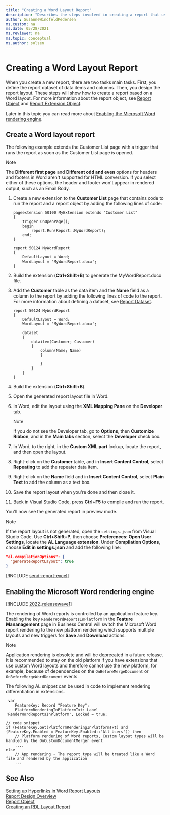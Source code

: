 ```yaml
---
title: "Creating a Word Layout Report"
description: "Describes the steps involved in creating a report that uses a Word layout."
author: SusanneWindfeldPedersen
ms.custom: na
ms.date: 05/28/2021
ms.reviewer: na
ms.topic: conceptual
ms.author: solsen
---
```


# Creating a Word Layout Report

When you create a new report, there are two tasks main tasks. First, you define the report dataset of data items and columns. Then, you design the report layout. These steps will show how to create a report based on a Word layout. For more information about the report object, see [Report Object](devenv-report-object.md) and [Report Extension Object](devenv-report-ext-object.md).

Later in this topic you can read more about [Enabling the Microsoft Word rendering engine](devenv-howto-report-layout.md#enabling-the-microsoft-word-rendering-engine).

## Create a Word layout report

The following example extends the Customer List page with a trigger that runs the report as soon as the Customer List page is opened.

> [!NOTE]
> The **Different first page** and **Different odd and even** options for headers and footers in Word aren't supported for HTML conversion. If you select either of these options, the header and footer won't appear in rendered output, such as an Email Body.

1. Create a new extension to the **Customer List** page that contains code to run the report and a report object by adding the following lines of code: 
 
    ```AL
    pageextension 50100 MyExtension extends "Customer List"
    {
        trigger OnOpenPage();
        begin
            report.Run(Report::MyWordReport);
        end;
    }

    report 50124 MyWordReport
    {
        DefaultLayout = Word;
        WordLayout = 'MyWordReport.docx';
    }
    ```
2. Build the extension (**Ctrl+Shift+B**) to generate the MyWordReport.docx file.
3. Add the **Customer** table as the data item and the **Name** field as a column to the report by adding the following lines of code to the report. For more information about defining a dataset, see [Report Dataset](devenv-report-dataset.md).  
    ```AL
    report 50124 MyWordReport
    {
        DefaultLayout = Word;
        WordLayout = 'MyWordReport.docx';
    
        dataset
        {
            dataitem(Customer; Customer)
            {
                column(Name; Name)
                {
    
                }
            }
        } 
    }
    ```
4. Build the extension (**Ctrl+Shift+B**).
5. Open the generated report layout file in Word.
6. In Word, edit the layout using the **XML Mapping Pane** on the **Developer** tab.  
    > [!NOTE]  
    > If you do not see the Developer tab, go to **Options**, then **Customize Ribbon**, and in the **Main tabs** section, select the **Developer** check box.
7. In Word, to the right, in the **Custom XML part** lookup, locate the report, and then open the layout.
8. Right-click on the **Customer** table, and in **Insert Content Control**, select **Repeating** to add the repeater data item.
9. Right-click on the **Name** field and in **Insert Content Control**, select **Plain Text** to add the column as a text box.
10. Save the report layout when you're done and then close it.
11. Back in Visual Studio Code, press **Ctrl+F5** to compile and run the report.  

You'll now see the generated report in preview mode.

> [!NOTE]  
> If the report layout is not generated, open the `settings.json` from Visual Studio Code. Use **Ctrl+Shift+P**, then choose **Preferences: Open User Settings**, locate the **AL Language extension**. Under **Compilation Options**, choose **Edit in settings.json** and add the following line:  
>
>```json
>"al.compilationOptions": {
>   "generateReportLayout": true
> }
>```

[!INCLUDE [send-report-excel](includes/send-report-excel.md)]

## Enabling the Microsoft Word rendering engine

[!INCLUDE [2022_releasewave1](../includes/2022_releasewave1.md)]

The rendering of Word reports is controlled by an application feature key. Enabling the key `RenderWordReportsInPlatform` in the **Feature Mananagement** page in Business Central will switch the Microsoft Word report rendering to the new platform rendering which supports multiple layouts and new triggers for **Save** and **Download** actions.

> [!NOTE]  
> Application rendering is obsolete and will be deprecated in a future release. It is recommended to stay on the old platform if you have extensions that use custom Word layouts and therefore cannot use the new platform, for example, because of dependencies on the `OnBeforeMergeDocument` or `OnBeforeMergeWordDocument` events.

The following AL snippet can be used in code to implement rendering differentiation in extensions.

```al
 var
    FeatureKey: Record "Feature Key";
    PlatformRenderingInPlatformTxt: Label 'RenderWordReportsInPlatform', Locked = true;

// code snippet
if (FeatureKey.Get(PlatformRenderingInPlatformTxt) and (FeatureKey.Enabled = FeatureKey.Enabled::"All Users")) then
    // Platform rendering of Word reports, Custom layout types will be handled by the OnCustomDocumentMerger event
    ....
else
    // App rendering - The report type will be treated like a Word file and rendered by the application
    ...
```

## See Also

[Setting up Hyperlinks in Word Report Layouts](devenv-hyperlinks-in-word-report-layouts.md)  
[Report Design Overview](devenv-report-design-overview.md)  
[Report Object](devenv-report-object.md)  
[Creating an RDL Layout Report](devenv-howto-rdl-report-layout.md)  
